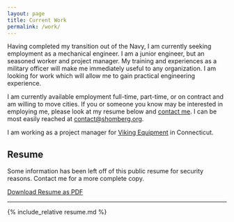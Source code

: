 ```yaml
---
layout: page
title: Current Work
permalink: /work/
---
```


Having completed my transition out of the Navy, I am currently seeking employment as a mechanical engineer. I am a junior engineer, but an seasoned worker and project manager. My training and experiences as a military officer will make me immediately useful to any organization. I am looking for work which will allow me to gain practical engineering experience.

I am currently available employment full-time, part-time, or on contract and am willing to move cities. If you or someone you know may be interested in employing me, please look at my resume below and [contact me](contact). I can be most easily reached at [contact@shomberg.org](mailto:contact@shomberg.org).

I am working as a project manager for [Viking Equipment](http://vikingequip.com) in Connecticut.

## Resume

Some information has been left off of this public resume for security reasons. Contact me for a more complete copy.

[Download Resume as PDF](https://github.com/rshom/Resume/raw/master/shomberg-resume.pdf)


<!-- Upload more formats
[Download Resume as Plain Text](https://github.com/rshom/Resume/raw/master/resume.txt)

[Download Resume as Word Document](https://github.com/rshom/Resume/raw/master/resume.pdf)
-->

--------------------------------------------

{% include_relative resume.md %}



